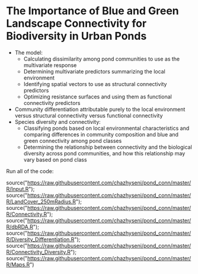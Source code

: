 
# The Importance of Blue and Green Landscape Connectivity for Biodiversity in Urban Ponds
- The model:
  - Calculating dissimilarity among pond communities to use as the multivariate response
  - Determining multivariate predictors summarizing the local environment
  - Identifying spatial vectors to use as structural connectivity predictors
  - Optimizing resistance surfaces and using them as functional connectivity predictors
- Community differentiation attributable purely to the local environment versus structural connectivity versus functional connectivity
- Species diversity and connectivity:
  - Classifying ponds based on local environmental characteristics and comparing differences in community composition and blue and green connectivity among pond classes
  - Determining the relationship between connectivity and the biological diversity across pond communities, and how this relationship may vary based on pond class


Run all of the code: 

source("https://raw.githubusercontent.com/chazhyseni/pond_conn/master/R/Input.R");
source("https://raw.githubusercontent.com/chazhyseni/pond_conn/master/R/LandCover_250mRadius.R");
source("https://raw.githubusercontent.com/chazhyseni/pond_conn/master/R/Connectivity.R");
source("https://raw.githubusercontent.com/chazhyseni/pond_conn/master/R/dbRDA.R");
source("https://raw.githubusercontent.com/chazhyseni/pond_conn/master/R/Diversity_Differentiation.R");
source("https://raw.githubusercontent.com/chazhyseni/pond_conn/master/R/Connectivity_Diversity.R");
source("https://raw.githubusercontent.com/chazhyseni/pond_conn/master/R/Maps.R")
